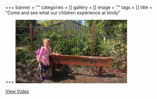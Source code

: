 +++
banner = ""
categories = []
gallery = []
image = ""
tags = []
title = "Come and see what our children experience at kindy"

+++
<a href="https://drive.google.com/file/d/1FRfX1hKV83QS-stYSxzGKnDHAvzIu6Tn/view?usp=sharing"> <img alt="View Video" src="/uploads/2021/03/03/come-and-see-banner.png" width="350" height="200"></a>

<a href="https://drive.google.com/file/d/1FRfX1hKV83QS-stYSxzGKnDHAvzIu6Tn/view?usp=sharing"> View Video </a>